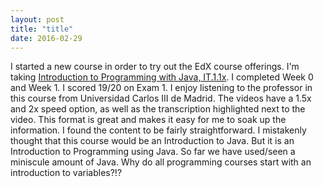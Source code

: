 ```yaml
---
layout: post
title: "title"
date: 2016-02-29
---
```

I started a new course in order to try out the EdX course offerings. I'm taking [Introduction to Programming with Java, IT.1.1x](https://courses.edx.org/courses/course-v1:UC3Mx+IT.1.1x+3T2015/info).
I completed Week 0 and Week 1. I scored 19/20 on Exam 1. 
I enjoy listening to the professor in this course from Universidad Carlos III de Madrid. The videos have a 1.5x and 2x speed option, as well as the transcription highlighted next to the video. This format is great and makes it easy for me to soak up the information.
I found the content to be fairly straightforward. I mistakenly thought that this course would be an Introduction to Java. But it is an Introduction to Programming using Java. So far we have used/seen a miniscule amount of Java. 
Why do all programming courses start with an introduction to variables?!?
